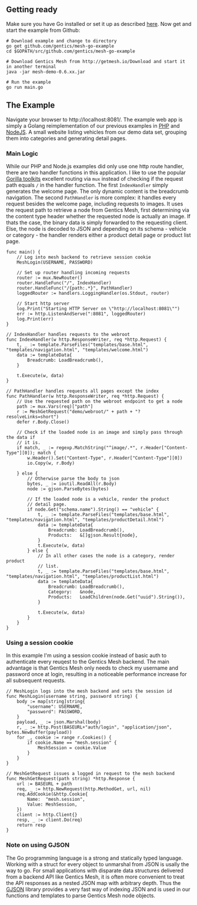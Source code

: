 ## Getting ready

Make sure you have Go installed or set it up as described [here](https://golang.org/doc/install). Now get and start the example from Github:
```
# Download example and change to directory
go get github.com/gentics/mesh-go-example
cd $GOPATH/src/github.com/gentics/mesh-go-example

# Download Gentics Mesh from http://getmesh.io/Download and start it in another terminal
java -jar mesh-demo-0.6.xx.jar

# Run the example
go run main.go
```

## The Example
Navigate your browser to http://localhost:8081/. The example web app is simply a Golang reimplementation of our previous examples in [PHP](http://getmesh.io/Blog/Building+an+API-first+Web+App+with+Gentics+Mesh+and+the+PHP+Microframework+Silex) and [NodeJS](http://getmesh.io/Blog/Getting+started+with+Express+and+the+API-first+CMS+Gentics+Mesh). A small website listing vehicles from our demo data set, grouping them into categories and generating detail pages.

### Main Logic
While our PHP and Node.js examples did only use one http route handler, there are two handler functions in this application. I like to use the popular [Gorilla toolkits](http://www.gorillatoolkit.org/) excellent routing via `mux` instead of checking if the request path equals `/` in the handler function. The first `IndexHandler` simply generates the welcome page. The only dynamic content is the breadcrumb navigation. The second `PathHandler` is more complex: it handles every request besides the welcome page, including requests to images. It uses the request path to retrieve a node from Gentics Mesh, first determining via the content type header whether the requested node is actually an image. If thats the case, the binary data is simply forwarded to the requesting client. Else, the node is decoded to JSON and depending on its schema - vehicle or category - the handler renders either a product detail page or product list page. 

```
func main() {
	// Log into mesh backend to retrieve session cookie
	MeshLogin(USERNAME, PASSWORD)

	// Set up router handling incoming requests
	router := mux.NewRouter()
	router.HandleFunc("/", IndexHandler)
	router.HandleFunc("/{path:.*}", PathHandler)
	loggedRouter := handlers.LoggingHandler(os.Stdout, router)

	// Start http server
	log.Print("Starting HTTP Server on \"http://localhost:8081\"")
	err := http.ListenAndServe(":8081", loggedRouter)
	log.Print(err)
}

// IndexHandler handles requests to the webroot
func IndexHandler(w http.ResponseWriter, req *http.Request) {
	t, _ := template.ParseFiles("templates/base.html", "templates/navigation.html", "templates/welcome.html")
	data := templateData{
		Breadcrumb: LoadBreadcrumb(),
	}

	t.Execute(w, data)
}

// PathHandler handles requests all pages except the index
func PathHandler(w http.ResponseWriter, req *http.Request) {
	// Use the requested path on the webroot endpoint to get a node
	path := mux.Vars(req)["path"]
	r := MeshGetRequest("demo/webroot/" + path + "?resolveLinks=short")
	defer r.Body.Close()

	// Check if the loaded node is an image and simply pass through the data if
	// it is.
	if match, _ := regexp.MatchString("^image/.*", r.Header["Content-Type"][0]); match {
		w.Header().Set("Content-Type", r.Header["Content-Type"][0])
		io.Copy(w, r.Body)

	} else {
		// Otherwise parse the body to json
		bytes, _ := ioutil.ReadAll(r.Body)
		node := gjson.ParseBytes(bytes)

		// If the loaded node is a vehicle, render the product
		// detail page.
		if node.Get("schema.name").String() == "vehicle" {
			t, _ := template.ParseFiles("templates/base.html", "templates/navigation.html", "templates/productDetail.html")
			data := templateData{
				Breadcrumb: LoadBreadcrumb(),
				Products:   &[]gjson.Result{node},
			}
			t.Execute(w, data)
		} else {
			// In all other cases the node is a category, render product
			// list.
			t, _ := template.ParseFiles("templates/base.html", "templates/navigation.html", "templates/productList.html")
			data := templateData{
				Breadcrumb: LoadBreadcrumb(),
				Category:   &node,
				Products:   LoadChildren(node.Get("uuid").String()),
			}

			t.Execute(w, data)
		}
	}
}
```

### Using a session cookie
In this example I'm using a session cookie instead of basic auth to authenticate every reuqest to the Gentics Mesh backend. The main advantage is that Gentics Mesh only needs to check my username and password once at login, resulting in a noticeable performance increase for all subsequent requests. 
```
// MeshLogin logs into the mesh backend and sets the session id
func MeshLogin(username string, password string) {
	body := map[string]string{
		"username": USERNAME,
		"password": PASSWORD,
	}
	payload, _ := json.Marshal(body)
	r, _ := http.Post(BASEURL+"auth/login", "application/json", bytes.NewBuffer(payload))
	for _, cookie := range r.Cookies() {
		if cookie.Name == "mesh.session" {
			MeshSession = cookie.Value
		}
	}
}

// MeshGetRequest issues a logged in request to the mesh backend
func MeshGetRequest(path string) *http.Response {
	url := BASEURL + path
	req, _ := http.NewRequest(http.MethodGet, url, nil)
	req.AddCookie(&http.Cookie{
		Name:  "mesh.session",
		Value: MeshSession,
	})
	client := http.Client{}
	resp, _ := client.Do(req)
	return resp
}
```

### Note on using GJSON
The Go programming language is a strong and statically typed language. Working with a struct for every object to unmarshal from JSON is usally the way to go. For small applications with disparate data structures delivered from a backend API like Gentics Mesh, it is often more convenient to treat the API responses as a nested JSON map with arbitrary depth. Thus the [GJSON](https://github.com/tidwall/gjson) library provides a very fast way of indexing JSON and is used in our functions and templates to parse Gentics Mesh node objects. 
